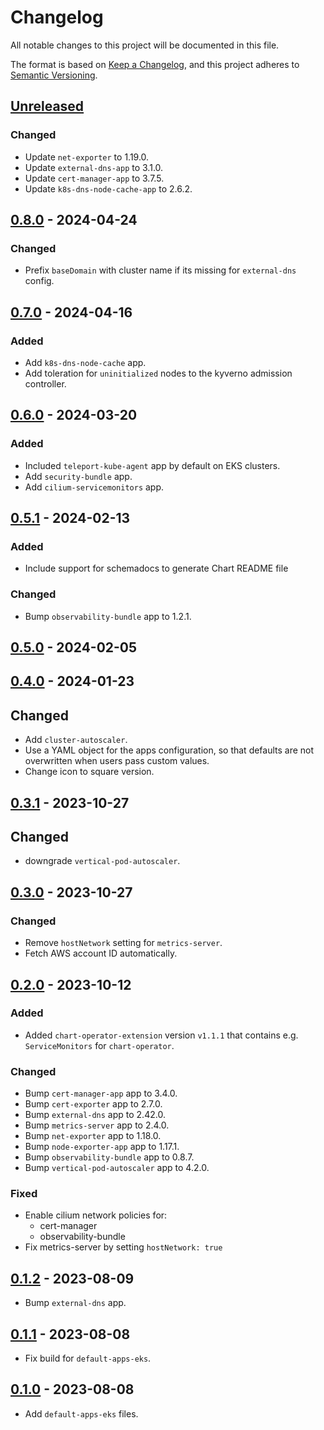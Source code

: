 # Changelog

All notable changes to this project will be documented in this file.

The format is based on [Keep a Changelog](https://keepachangelog.com/en/1.0.0/),
and this project adheres to [Semantic Versioning](https://semver.org/spec/v2.0.0.html).

## [Unreleased]

### Changed

- Update `net-exporter` to 1.19.0.
- Update `external-dns-app` to 3.1.0.
- Update `cert-manager-app` to 3.7.5.
- Update `k8s-dns-node-cache-app` to 2.6.2.

## [0.8.0] - 2024-04-24

### Changed

- Prefix `baseDomain` with cluster name if its missing for `external-dns` config.

## [0.7.0] - 2024-04-16

### Added

- Add `k8s-dns-node-cache` app.
- Add toleration for `uninitialized` nodes to the kyverno admission controller.

## [0.6.0] - 2024-03-20

### Added

- Included `teleport-kube-agent` app by default on EKS clusters.
- Add `security-bundle` app.
- Add `cilium-servicemonitors` app.

## [0.5.1] - 2024-02-13

### Added

- Include support for schemadocs to generate Chart README file

### Changed

- Bump `observability-bundle` app to 1.2.1.

## [0.5.0] - 2024-02-05

## [0.4.0] - 2024-01-23

## Changed

- Add `cluster-autoscaler`.
- Use a YAML object for the apps configuration, so that defaults are not overwritten when users pass custom values.
- Change icon to square version.

## [0.3.1] - 2023-10-27

## Changed

- downgrade `vertical-pod-autoscaler`.

## [0.3.0] - 2023-10-27

### Changed

- Remove `hostNetwork` setting for `metrics-server`.
- Fetch AWS account ID automatically.

## [0.2.0] - 2023-10-12

### Added

- Added `chart-operator-extension` version `v1.1.1` that contains e.g. `ServiceMonitors` for `chart-operator`.

### Changed

- Bump `cert-manager-app` app to 3.4.0.
- Bump `cert-exporter` app to 2.7.0.
- Bump `external-dns` app to 2.42.0.
- Bump `metrics-server` app to 2.4.0.
- Bump `net-exporter` app to 1.18.0.
- Bump `node-exporter-app` app to 1.17.1.
- Bump `observability-bundle` app to 0.8.7.
- Bump `vertical-pod-autoscaler` app to 4.2.0.

### Fixed

- Enable cilium network policies for:
  - cert-manager
  - observability-bundle
- Fix metrics-server by setting `hostNetwork: true`

## [0.1.2] - 2023-08-09

- Bump `external-dns` app.

## [0.1.1] - 2023-08-08

- Fix build for `default-apps-eks`.

## [0.1.0] - 2023-08-08

- Add `default-apps-eks` files.

[Unreleased]: https://github.com/giantswarm/default-apps-eks/compare/v0.8.0...HEAD
[0.8.0]: https://github.com/giantswarm/default-apps-eks/compare/v0.7.0...v0.8.0
[0.7.0]: https://github.com/giantswarm/default-apps-eks/compare/v0.6.0...v0.7.0
[0.6.0]: https://github.com/giantswarm/default-apps-eks/compare/v0.5.1...v0.6.0
[0.5.1]: https://github.com/giantswarm/default-apps-eks/compare/v0.5.0...v0.5.1
[0.5.0]: https://github.com/giantswarm/default-apps-eks/compare/v0.4.0...v0.5.0
[0.4.0]: https://github.com/giantswarm/default-apps-eks/compare/v0.3.1...v0.4.0
[0.3.1]: https://github.com/giantswarm/default-apps-eks/compare/v0.3.0...v0.3.1
[0.3.0]: https://github.com/giantswarm/default-apps-eks/compare/v0.2.0...v0.3.0
[0.2.0]: https://github.com/giantswarm/default-apps-eks/compare/v0.1.2...v0.2.0
[0.1.2]: https://github.com/giantswarm/default-apps-eks/compare/v0.1.1...v0.1.2
[0.1.1]: https://github.com/giantswarm/default-apps-eks/compare/v0.1.0...v0.1.1
[0.1.0]: https://github.com/giantswarm/default-apps-eks/releases/tag/v0.1.0
